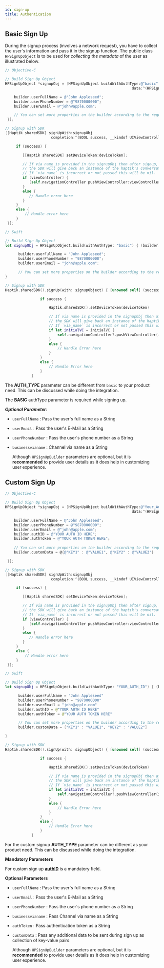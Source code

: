 ```yaml
---
id: sign-up
title: Authentication
---
```


## Basic Sign Up

During the signup process (involves a network request), you have to collect the user's information and pass it in the signup function. The public class `HPSignUpObject` is to be used for *collecting the metadata* of the user as illustrated below:

<!--DOCUSAURUS_CODE_TABS-->
<!--Objective-C-->

```objective-c
// Objective-C

// Build Sign Up Object
HPSignUpObject *signupObj = [HPSignUpObject buildWithAuthType:@"basic"
                                                          data:^(HPSignUpBuilder * _Nonnull builder) {

    builder.userFullName = @"John Appleseed";
    builder.userPhoneNumber = @"9870000000";
    builder.userEmail = @"john@apple.com";

    // You can set more properties on the builder according to the requirements
 }];

// Signup with SDK
[[Haptik sharedSDK] signUpWith:signupObj
                     completion:^(BOOL success, __kindof UIViewController * _Nullable viewController, NSError * _Nullable error) {

     if (success) {

        [[Haptik sharedSDK] setDeviceToken:deviceToken];

        // If via name is provided in the signupObj then after signup,
        // the SDK will give back an instance of the haptik's conversation controller that you can directly push the user too.
        // If `via_name` is incorrect or not passed this will be nil.
        if (viewController) {
           [self.navigationController pushViewController:viewController animated:YES];
        }
        else {
           // Handle error here
        }
     }
     else {
         // Handle error here
     }
 }];

```

<!--Swift-->

```swift
// Swift

// Build Sign Up Object
let signupObj = HPSignUpObject.build(withAuthType: "basic") { (builder) in

      builder.userFullName = "John Appleseed";
      builder.userPhoneNumber = "9870000000";
      builder.userEmail = "john@apple.com";

      // You can set more properties on the builder according to the requirements
}

// Signup with SDK
Haptik.sharedSDK().signUp(with: signupObject) { [unowned self] (success, initialVC, error) in

                if success {

                    Haptik.sharedSDK().setDeviceToken(deviceToken)

                    // If via name is provided in the signupObj then after signup,
                    // the SDK will give back an instance of the haptik's conversation controller that you can directly push the user too.
                    // If `via_name` is incorrect or not passed this will be nil.
                    if let initialVC = initialVC {
                        self.navigationController?.pushViewController(initialVC, animated: true)
                    }
                    else {
                        // Handle Error here
                    }
                }
                else {
                    // Handle Error here
                }
            }
```

<!--END_DOCUSAURUS_CODE_TABS-->

The **AUTH_TYPE** parameter can be different from `basic` to your product need. This can be discussed while doing the integration.

The **BASIC** authType parameter is required while signing up.

_**Optional Parameter**_: 

- `userFullName` : Pass the user's full name as a String

- `userEmail` : Pass the user's E-Mail as a String

- `userPhoneNumber` : Pass the user's phone number as a String

- `businessvianame` : Channel via name as a String

  Although `HPSignUpBuilder` parameters are optional, but it is **recommended** to provide user details as it does help in customizing user experience.

<a name="third-party-custom-sign-up"></a>

## Custom Sign Up

<!--DOCUSAURUS_CODE_TABS-->
<!--Objective-C-->

```objective-c
// Objective-C

// Build Sign Up Object
HPSignUpObject *signupObj = [HPSignUpObject buildWithAuthType:@"Your_Auth_ID"
                                                          data:^(HPSignUpBuilder * _Nonnull builder) {

    builder.userFullName = @"John Appleseed";
    builder.userPhoneNumber = @"9870000000";
    builder.userEmail = @"john@apple.com";
    builder.authID = @"YOUR AUTH ID HERE";
    builder.authToken = @"YOUR AUTH TOKEN HERE";
                                                            
    // You can set more properties on the builder according to the requirements
    builder.customData = @{@"KEY1" : @"VALUE1", @"KEY2" : @"VALUE2"}

 }];

// Signup with SDK
[[Haptik sharedSDK] signUpWith:signupObj
                     completion:^(BOOL success, __kindof UIViewController * _Nullable viewController, NSError * _Nullable error) {

     if (success) {

        [[Haptik sharedSDK] setDeviceToken:deviceToken];

        // If via name is provided in the signupObj then after signup,
        // the SDK will give back an instance of the haptik's conversation controller that you can directly push the user too.
        // If `via_name` is incorrect or not passed this will be nil.
        if (viewController) {
           [self.navigationController pushViewController:viewController animated:YES];
        }
        else {
           // Handle error here
        }
     }
     else {
         // Handle error here
     }
 }];
```

<!--Swift-->

```swift
// Swift

// Build Sign Up Object
let signupObj = HPSignUpObject.build(withAuthType: "YOUR_AUTH_ID") { (builder) in

      builder.userFullName = "John Appleseed"
      builder.userPhoneNumber = "9870000000"
      builder.userEmail = "john@apple.com"
      builder.authID = @"YOUR AUTH ID HERE"
      builder.authToken = @"YOUR AUTH TOKEN HERE"

      // You can set more properties on the builder according to the requirements
      builder.customData = ["KEY1" : "VALUE1", "KEY2" : "VALUE2"]

}

// Signup with SDK
Haptik.sharedSDK().signUp(with: signupObject) { [unowned self] (success, initialVC, error) in

                if success {

                    Haptik.sharedSDK().setDeviceToken(deviceToken)

                    // If via name is provided in the signupObj then after signup,
                    // the SDK will give back an instance of the haptik's conversation controller that you can directly push the user too.
                    // If `via_name` is incorrect or not passed this will be nil.
                    if let initialVC = initialVC {
                        self.navigationController?.pushViewController(initialVC, animated: true)
                    }
                    else {
                        // Handle Error here
                    }
                }
                else {
                    // Handle Error here
                }
            }
```

<!--END_DOCUSAURUS_CODE_TABS-->

For the custom signup **AUTH_TYPE** parameter can be different as your product need. This can be discussed while doing the integration.

**Mandatory Parameters**

For custom sign up <u>**authID**</u> is a mandatory field.

<a name="optional-parameters-in-sign-up"></a>

**Optional Parameters**

- `userFullName` : Pass the user's full name as a String

- `userEmail` : Pass the user's E-Mail as a String

- `userPhoneNumber` : Pass the user's phone number as a String

- `businessvianame` : Pass Channel via name as a String

- `authToken` : Pass authentication token as a String

- `customData` : Pass any additional data to be sent during sign up as collection of key-value pairs

  Although `HPSignUpBuilder` parameters are optional, but it is **recommended** to provide user details as it does help in customizing user experience.
